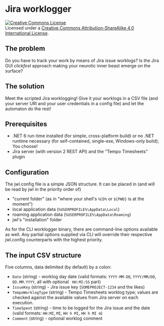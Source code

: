 # Jira worklogger

<a rel="license" href="http://creativecommons.org/licenses/by-sa/4.0/"><img alt="Creative Commons License" style="border-width:0" src="https://i.creativecommons.org/l/by-sa/4.0/88x31.png" /></a><br />Licensed under a <a rel="license" href="http://creativecommons.org/licenses/by-sa/4.0/">Creative Commons Attribution-ShareAlike 4.0 International License</a>.

## The problem

Do you have to track your work by means of Jira issue worklogs? Is the Jira GUI _clickfest_ approach making your neurotic inner beast emerge on the surface?

## The solution

Meet the scripted Jira worklogging! Give it your worklogs in a CSV file (and your server URI and your user credentials in a config file) and let the automaton do the rest!

## Prerequisites

- .NET 6 run-time installed (for simple, cross-platform build) or no .NET runtime necessary (for self-contained, single-exe, Windows-only build); You choose!
- Jira server (with version 2 REST API) and the "Tempo Timesheets" plugin

## Configuration

The jwl.config file is a simple JSON structure. It can be placed in (and will be read by jwl in the priority order of)
 - "current folder" (as in "where your shell's <code>%CD%</code> or <code>${PWD}</code> is at the moment")
 - local application data (<code>%USERPROFILE%\AppData\Local</code>)
 - roaming application data (<code>%USERPROFILE%\AppData\Roaming</code>)
 - jwl's "installation" folder

As for the CLI worklogger binary, there are command-line options available as well. Any partial options supplied via CLI will override their respective jwl.config counterparts with the highest priority.

## The input CSV structure

Five columns, data delimited (by default) by a colon:
 - <code>Date</code> (string) - worklog day date (valid formats: <code>YYYY-MM-DD</code>, <code>YYYY/MM/DD</code>, <code>DD.MM.YYYY</code>, all with optional <code> HH:MI:SS</code> part)
 - <code>IssueKey</code> (string) - Jira issue key (<code>SOMEPROJECT-1234</code> and the likes)
 - <code>TempoWorklogType</code> (string) - Tempo Timesheets worklog type; values are checked against the available values from Jira server on each execution.
 - <code>TimeSpent</code> (string) - time to be logged for the Jira issue and the date (valid formats: <code>HH:MI</code>, <code>MI</code>, <code>HH h MI</code>, <code>HH h MI m</code>)
 - <code>Comment</code> (string) - optional worklog comment
